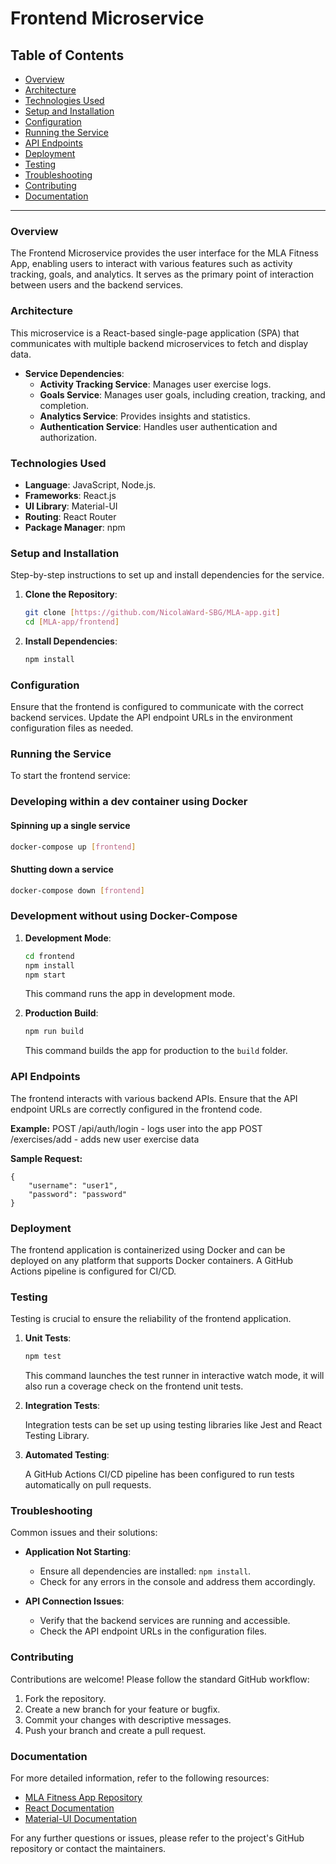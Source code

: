 # Frontend Microservice

## Table of Contents

- [Overview](#overview)
- [Architecture](#architecture)
- [Technologies Used](#technologies-used)
- [Setup and Installation](#setup-and-installation)
- [Configuration](#configuration)
- [Running the Service](#running-the-service)
- [API Endpoints](#api-endpoints)
- [Deployment](#deployment)
- [Testing](#testing)
- [Troubleshooting](#troubleshooting)
- [Contributing](#contributing)
- [Documentation](#documentation)

---

### Overview

The Frontend Microservice provides the user interface for the MLA Fitness App, enabling users to interact with various features such as activity tracking, goals, and analytics. It serves as the primary point of interaction between users and the backend services.

### Architecture

This microservice is a React-based single-page application (SPA) that communicates with multiple backend microservices to fetch and display data.

- **Service Dependencies**:
  - **Activity Tracking Service**: Manages user exercise logs.
  - **Goals Service**: Manages user goals, including creation, tracking, and completion.
  - **Analytics Service**: Provides insights and statistics.
  - **Authentication Service**: Handles user authentication and authorization.

### Technologies Used

- **Language**: JavaScript, Node.js.
- **Frameworks**: React.js
- **UI Library**: Material-UI
- **Routing**: React Router
- **Package Manager**: npm

### Setup and Installation

Step-by-step instructions to set up and install dependencies for the service.

1. **Clone the Repository**:

   ```bash
   git clone [https://github.com/NicolaWard-SBG/MLA-app.git]
   cd [MLA-app/frontend]
   ```

2. **Install Dependencies**:

   ```bash
   npm install
   ```

### Configuration

Ensure that the frontend is configured to communicate with the correct backend services. Update the API endpoint URLs in the environment configuration files as needed.

### Running the Service

To start the frontend service:

### Developing within a dev container using Docker

#### Spinning up a single service

```sh
docker-compose up [frontend]
```

#### Shutting down a service

```sh
docker-compose down [frontend]
```

### Development without using Docker-Compose

1. **Development Mode**:

   ```bash
   cd frontend
   npm install
   npm start
   ```

   This command runs the app in development mode.

2. **Production Build**:

   ```bash
   npm run build
   ```

   This command builds the app for production to the `build` folder.

### API Endpoints

The frontend interacts with various backend APIs. Ensure that the API endpoint URLs are correctly configured in the frontend code.

**Example:**
POST /api/auth/login - logs user into the app
POST /exercises/add - adds new user exercise data

**Sample Request:**

```
{
    "username": "user1",
    "password": "password"
}
```

### Deployment

The frontend application is containerized using Docker and can be deployed on any platform that supports Docker containers. A GitHub Actions pipeline is configured for CI/CD.

### Testing

Testing is crucial to ensure the reliability of the frontend application.

1. **Unit Tests**:

   ```bash
   npm test
   ```

   This command launches the test runner in interactive watch mode, it will also run a coverage check on the frontend unit tests.

2. **Integration Tests**:

   Integration tests can be set up using testing libraries like Jest and React Testing Library.

3. **Automated Testing**:

   A GitHub Actions CI/CD pipeline has been configured to run tests automatically on pull requests.

### Troubleshooting

Common issues and their solutions:

- **Application Not Starting**:

  - Ensure all dependencies are installed: `npm install`.
  - Check for any errors in the console and address them accordingly.

- **API Connection Issues**:
  - Verify that the backend services are running and accessible.
  - Check the API endpoint URLs in the configuration files.

### Contributing

Contributions are welcome! Please follow the standard GitHub workflow:

1. Fork the repository.
2. Create a new branch for your feature or bugfix.
3. Commit your changes with descriptive messages.
4. Push your branch and create a pull request.

### Documentation

For more detailed information, refer to the following resources:

- [MLA Fitness App Repository](https://github.com/NicolaWard-SBG/MLA-app.git)
- [React Documentation](https://reactjs.org/docs/getting-started.html)
- [Material-UI Documentation](https://mui.com/getting-started/installation/)

For any further questions or issues, please refer to the project's GitHub repository or contact the maintainers.
